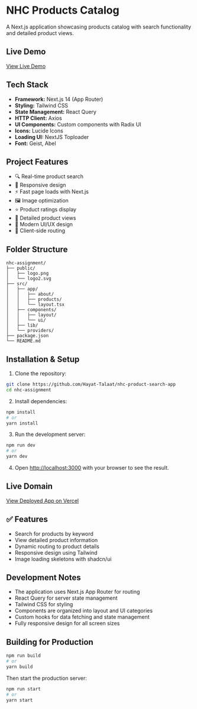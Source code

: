 # NHC Products Catalog

A Next.js application showcasing products catalog with search functionality and detailed product views.

## Live Demo

[View Live Demo](https://nhc-assignment.vercel.app)

## Tech Stack

- **Framework:** Next.js 14 (App Router)
- **Styling:** Tailwind CSS
- **State Management:** React Query
- **HTTP Client:** Axios
- **UI Components:** Custom components with Radix UI
- **Icons:** Lucide Icons
- **Loading UI:** NextJS Toploader
- **Font:** Geist, Abel

## Project Features

- 🔍 Real-time product search
- 📱 Responsive design
- ⚡ Fast page loads with Next.js
- 🖼️ Image optimization
- ⭐ Product ratings display
- 📄 Detailed product views
- 🎨 Modern UI/UX design
- 🚀 Client-side routing

## Folder Structure

```
nhc-assignment/
├── public/
│   ├── logo.png
│   └── logo2.svg
├── src/
│   ├── app/
│   │   ├── about/
│   │   ├── products/
│   │   └── layout.tsx
│   ├── components/
│   │   ├── layout/
│   │   └── ui/
│   ├── lib/
│   └── providers/
├── package.json
└── README.md
```

## Installation & Setup

1. Clone the repository:

```bash
git clone https://github.com/Hayat-Talaat/nhc-product-search-app
cd nhc-assignment
```

2. Install dependencies:

```bash
npm install
# or
yarn install
```

3. Run the development server:

```bash
npm run dev
# or
yarn dev
```

4. Open [http://localhost:3000](http://localhost:3000) with your browser to see the result.

## Live Domain

[View Deployed App on Vercel](https://nhc-product-search-app.vercel.app)

## ✅ Features

- Search for products by keyword
- View detailed product information
- Dynamic routing to product details
- Responsive design using Tailwind
- Image loading skeletons with shadcn/ui

## Development Notes

- The application uses Next.js App Router for routing
- React Query for server state management
- Tailwind CSS for styling
- Components are organized into layout and UI categories
- Custom hooks for data fetching and state management
- Fully responsive design for all screen sizes

## Building for Production

```bash
npm run build
# or
yarn build
```

Then start the production server:

```bash
npm run start
# or
yarn start
```
